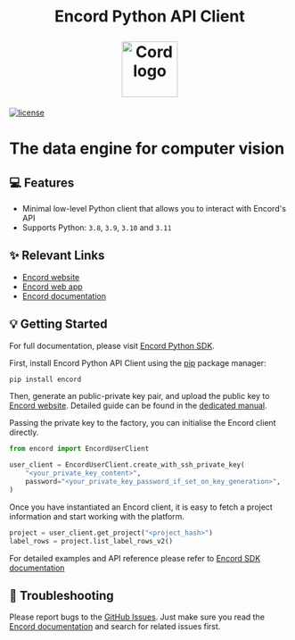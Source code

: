 <h1 align="center">
  <p align="center">Encord Python API Client</p>
  <a href="https://encord.com">
    <img src="./docs/_static/logo.svg" width="100" alt="Cord logo"/>
  </a>
</h1>

[![license](https://img.shields.io/badge/License-Apache%202.0-blue.svg)](https://opensource.org/licenses/Apache-2.0)

# The data engine for computer vision

## 💻 Features

- Minimal low-level Python client that allows you to interact with Encord's API
- Supports Python: `3.8`, `3.9`, `3.10` and `3.11`

## ✨ Relevant Links

* [Encord website](https://encord.com)
* [Encord web app](https://app.encord.com)
* [Encord documentation](https://docs.encord.com)

## 💡 Getting Started

For full documentation, please visit [Encord Python SDK](https://python.docs.encord.com/).

First, install Encord Python API Client using the [pip](https://pip.pypa.io/en/stable/installing) package manager:

```bash
pip install encord
```

Then, generate an public-private key pair, and upload the public key to [Encord website](https://www.encord.com/).
Detailed guide can be found in the [dedicated manual](https://docs.encord.com/docs/annotate-public-keys).

Passing the private key to the factory, you can initialise the Encord client directly.

```python
from encord import EncordUserClient

user_client = EncordUserClient.create_with_ssh_private_key(
    "<your_private_key_content>",
    password="<your_private_key_password_if_set_on_key_generation>",
)
```

Once you have instantiated an Encord client, it is easy to fetch a project information and start
working with the platform.

```py
project = user_client.get_project("<project_hash>")
label_rows = project.list_label_rows_v2()
```

For detailed examples and API reference please refer to [Encord SDK documentation](https://python.docs.encord.com/)

## 🐛 Troubleshooting

Please report bugs to the [GitHub Issues](https://github.com/encord-team/encord-client-python/issues).
Just make sure you read the [Encord documentation](https://docs.encord.com) and search for related issues first.
